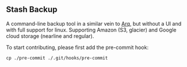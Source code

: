 Stash Backup
------------

A command-line backup tool in a similar vein to [Arq](https://www.arqbackup.com/),
but without a UI and with full support for linux. Supporting Amazon (S3, glacier)
and Google cloud storage (nearline and regular).

To start contributing, please first add the pre-commit hook:

    cp ./pre-commit ./.git/hooks/pre-commit
